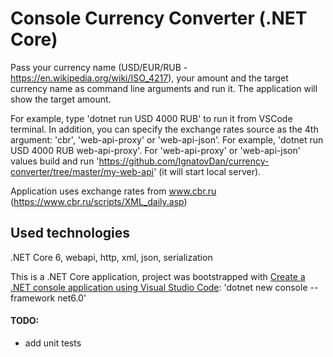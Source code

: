 # Console Currency Converter (.NET Core)

Pass your currency name (USD/EUR/RUB - https://en.wikipedia.org/wiki/ISO_4217), your amount and the target currency name as command line arguments and run it. The application will show the target amount.

For example, type 'dotnet run USD 4000 RUB' to run it from VSCode terminal.
In addition, you can specify the exchange rates source as the 4th argument: 'cbr', 'web-api-proxy' or 'web-api-json'. For example, 'dotnet run USD 4000 RUB web-api-proxy'. For 'web-api-proxy' or 'web-api-json' values build and run 'https://github.com/IgnatovDan/currency-converter/tree/master/my-web-api' (it will start local server).

Application uses exchange rates from www.cbr.ru (https://www.cbr.ru/scripts/XML_daily.asp)

## Used technologies
.NET Core 6, webapi, http, xml, json, serialization

This is a .NET Core application, project was bootstrapped with [Create a .NET console application using Visual Studio Code](https://docs.microsoft.com/en-us/dotnet/core/tutorials/with-visual-studio-code?pivots=dotnet-6-0): 'dotnet new console --framework net6.0'

#### TODO:
- add unit tests
